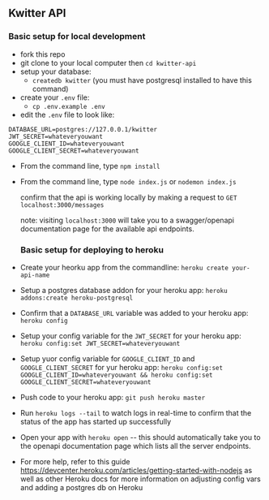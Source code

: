 ## Kwitter API

### Basic setup for local development

- fork this repo
- git clone to your local computer then `cd kwitter-api`
- setup your database:
  - `createdb kwitter` (you must have postgresql installed to have this command)
- create your `.env` file:
  - `cp .env.example .env`
- edit the `.env` file to look like:

```
DATABASE_URL=postgres://127.0.0.1/kwitter
JWT_SECRET=whateveryouwant
GOOGLE_CLIENT_ID=whateveryouwant
GOOGLE_CLIENT_SECRET=whateveryouwant
```

- From the command line, type `npm install`
- From the command line, type `node index.js` or `nodemon index.js`

  confirm that the api is working locally by making a request to `GET localhost:3000/messages`

  note: visiting `localhost:3000` will take you to a swagger/openapi documentation page for the available api endpoints.

  ### Basic setup for deploying to heroku

- Create your heorku app from the commandline: `heroku create your-api-name`
- Setup a postgres database addon for your heroku app: `heroku addons:create heroku-postgresql`
- Confirm that a `DATABASE_URL` variable was added to your heroku app: `heroku config`
- Setup your config variable for the `JWT_SECRET` for your heroku app: `heroku config:set JWT_SECRET=whateveryouwant`
- Setup yuor config variable for `GOOGLE_CLIENT_ID` and `GOOGLE_CLIENT_SECRET` for yur heroku app: `heroku config:set GOOGLE_CLIENT_ID=whateveryouwant && heroku config:set GOOGLE_CLIENT_SECRET=whateveryouwant`
- Push code to your heroku app: `git push heroku master`
- Run `heroku logs --tail` to watch logs in real-time to confirm that the status of the app has started up successfully
- Open your app with `heroku open` -- this should automatically take you to the openapi documentation page which lists all the server endpoints.
- For more help, refer to this guide https://devcenter.heroku.com/articles/getting-started-with-nodejs as well as other Heroku docs for more information on adjusting config vars and adding a postgres db on Heroku
